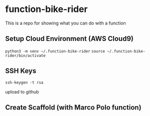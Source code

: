 # function-bike-rider
This is a repo for showing what you can do with a function


## Setup Cloud Environment (AWS Cloud9)

`python3 -m venv ~/.function-bike-rider`
`source ~/.function-bike-rider/bin/activate`

## SSH Keys

`ssh-keygen -t rsa`

upload to github

## Create Scaffold (with Marco Polo function)
